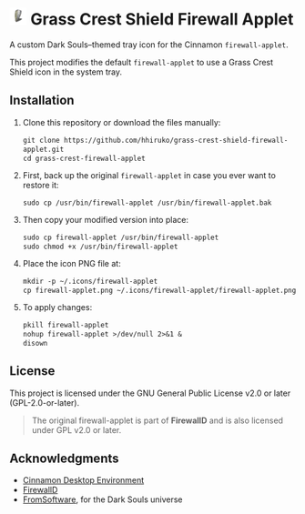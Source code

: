 # <img src="firewall-applet.png" alt="Grass Crest Shield Icon" width="30" /> Grass Crest Shield Firewall Applet

A custom Dark Souls–themed tray icon for the Cinnamon `firewall-applet`.

This project modifies the default `firewall-applet` to use a Grass Crest Shield icon in the system tray.

## Installation
1. Clone this repository or download the files manually:

   ```
   git clone https://github.com/hhiruko/grass-crest-shield-firewall-applet.git
   cd grass-crest-firewall-applet
   ```

2. First, back up the original `firewall-applet` in case you ever want to restore it:

   ```
   sudo cp /usr/bin/firewall-applet /usr/bin/firewall-applet.bak
   ```

3. Then copy your modified version into place:

   ```
   sudo cp firewall-applet /usr/bin/firewall-applet
   sudo chmod +x /usr/bin/firewall-applet
   ```

4. Place the icon PNG file at:

   ```
   mkdir -p ~/.icons/firewall-applet
   cp firewall-applet.png ~/.icons/firewall-applet/firewall-applet.png
   ```

5. To apply changes:

   ```
   pkill firewall-applet
   nohup firewall-applet >/dev/null 2>&1 &
   disown
   ```

## License

This project is licensed under the GNU General Public License v2.0 or later (GPL-2.0-or-later).
>The original firewall-applet is part of <b>FirewallD</b> and is also licensed under GPL v2.0 or later.

## Acknowledgments

- [Cinnamon Desktop Environment](https://github.com/linuxmint/cinnamon)
- [FirewallD](https://github.com/firewalld/firewalld)
- [FromSoftware](https://www.fromsoftware.jp/ww/), for the Dark Souls universe

